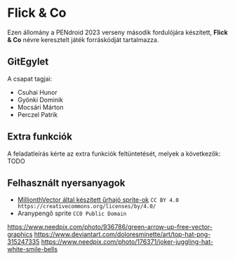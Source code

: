 # Flick & Co

Ezen állomány a PENdroid 2023 verseny második fordulójára készített, **Flick & Co** névre keresztelt játék forráskódját tartalmazza.

## GitEgylet

A csapat tagjai:
- Csuhai Hunor
- Gyönki Dominik
- Mocsári Márton
- Perczel Patrik

## Extra funkciók

A feladatleírás kérte az extra funkciók feltüntetését, melyek a következők:
TODO

## Felhasznált nyersanyagok

- [MillionthVector által készített űrhajó sprite-ok](http://millionthvector.blogspot.com/p/free-sprites_12.html) `CC BY 4.0 https://creativecommons.org/licenses/by/4.0/`
- Aranypengő sprite `CC0 Public Domain`

https://www.needpix.com/photo/936786/green-arrow-up-free-vector-graphics
https://www.deviantart.com/doloresminette/art/top-hat-png-315247335
https://www.needpix.com/photo/176371/joker-juggling-hat-white-smile-bells

